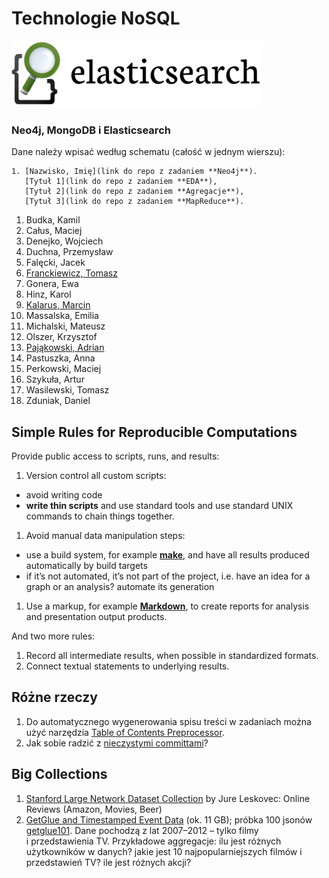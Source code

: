 # Technologie NoSQL

<!--
Kilka przykładowych agregacji korzystających z danych
[zipcodes](http://media.mongodb.org/zips.json) oraz
[imieniny](data/wbzyl/imieniny.csv) opisano w [Aggregation Pipeline Examples](Aggregations_in_JS.md).
-->

![Elasticsearch logo](images/elasticsearch-logo.png)

### Neo4j, MongoDB i Elasticsearch

Dane należy wpisać według schematu (całość w jednym wierszu):

    1. [Nazwisko, Imię](link do repo z zadaniem **Neo4j**).
       [Tytuł 1](link do repo z zadaniem **EDA**),
       [Tytuł 2](link do repo z zadaniem **Agregacje**),
       [Tytuł 3](link do repo z zadaniem **MapReduce**).

<!--
1. Barański, Kamil
1. Basiak, Paweł
1. Ćwikowski, Grzegorz
1. Dunikowski, Jacek
1. Mazur, Michał
1. Miszczykowski, Mariusz
1. Mrotek, Remigiusz
1. Paprocki, Adam
1. Rawicki, Wojciech
1. Samsoniuk, Damian
1. Turzyński, Michał
1. Wardzińska, Justyna
1. Wiergowski, Paweł
1. Zielke, Adam
-->

1. Budka, Kamil
1. Całus, Maciej
1. Denejko, Wojciech
1. Duchna, Przemysław
1. Falęcki, Jacek
1. [Franckiewicz, Tomasz](https://github.com/tfranckiewicz/nosql "neo4j private repo")
1. Gonera, Ewa
1. Hinz, Karol
1. [Kalarus, Marcin](https://github.com/mkalarus/Neo4j-zal "neo4j repo")
1. Massalska, Emilia
1. Michalski, Mateusz
1. Olszer, Krzysztof
1. [Pająkowski, Adrian](https://github.com/apajakowski/neo4j "neo4j public repo")
1. Pastuszka, Anna
1. Perkowski, Maciej
1. Szykuła, Artur
1. Wasilewski, Tomasz
1. Zduniak, Daniel


## Simple Rules for Reproducible Computations

Provide public access to scripts, runs, and results:

1. Version control all custom scripts:
  - avoid writing code
  - **write thin scripts** and use standard tools and use standard UNIX
    commands to chain things together.
1. Avoid manual data manipulation steps:
  - use a build system, for example [**make**](http://bost.ocks.org/mike/make/),
    and have all results produced automatically by build targets
  - if it’s not automated, it’s not part of the project,
    i.e. have an idea for a graph or an analysis?
    automate its generation
1. Use a markup, for example
   [**Markdown**](http://daringfireball.net/projects/markdown/syntax),
   to create reports for analysis and presentation output products.

And two more rules:

1. Record all intermediate results, when possible in standardized formats.
1. Connect textual statements to underlying results.


## Różne rzeczy

1. Do automatycznego wygenerowania spisu treści w zadaniach można użyć narzędzia
[Table of Contents Preprocessor](https://github.com/aslushnikov/table-of-contents-preprocessor).
1. Jak sobie radzić z [nieczystymi committami](Git_Pull_Requests.md)?


## Big Collections

1. [Stanford Large Network Dataset Collection](https://snap.stanford.edu/data/)
by Jure Leskovec: Online Reviews (Amazon, Movies, Beer)
1. [GetGlue and Timestamped Event Data](http://getglue-data.s3.amazonaws.com/getglue_sample.tar.gz)
(ok. 11 GB); próbka 100 jsonów [getglue101](/data/wbzyl/getglue101.json).
Dane pochodzą z lat 2007–2012 – tylko filmy i przedstawienia TV.
Przykładowe aggregacje: ilu jest różnych użytkowników
w danych? jakie jest 10 najpopularniejszych filmów i przedstawień TV?
ile jest różnych akcji?
